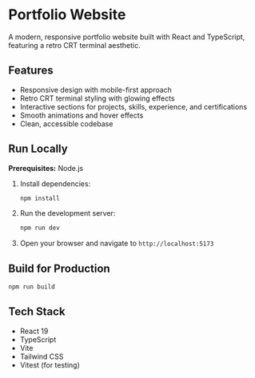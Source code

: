 # Portfolio Website

A modern, responsive portfolio website built with React and TypeScript, featuring a retro CRT terminal aesthetic.

## Features

- Responsive design with mobile-first approach
- Retro CRT terminal styling with glowing effects
- Interactive sections for projects, skills, experience, and certifications
- Smooth animations and hover effects
- Clean, accessible codebase

## Run Locally

**Prerequisites:** Node.js

1. Install dependencies:
   ```bash
   npm install
   ```

2. Run the development server:
   ```bash
   npm run dev
   ```

3. Open your browser and navigate to `http://localhost:5173`

## Build for Production

```bash
npm run build
```

## Tech Stack

- React 19
- TypeScript
- Vite
- Tailwind CSS
- Vitest (for testing)
